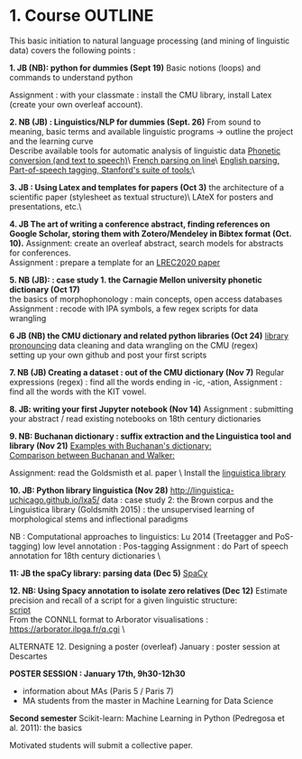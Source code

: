 # 1. Course OUTLINE

This basic initiation to natural language processing (and mining of linguistic data) covers the following points :

**1. JB (NB):  python for dummies (Sept 19)** 
Basic notions (loops) and commands to understand python 

Assignment : with your classmate : install the CMU library, install Latex (create your own overleaf account). 

**2. NB (JB) : Linguistics/NLP for dummies (Sept. 26)** 
From sound to meaning, basic terms and available linguistic programs
-> outline the project and the learning curve  
 Describe available tools for automatic analysis of linguistic data
  [Phonetic conversion (and text to speech)](https://tophonetics.com/)\\
  [French parsing on line](http://5.135.166.30/send2UDPIPE.html)\\
  [English parsing, Part-of-speech tagging, Stanford's suite of tools:](http://corenlp.run/)\\


**3. JB : Using Latex and templates for papers (Oct 3)**
the architecture of a scientific paper (stylesheet as textual structure)\\
LAteX for posters and presentations, etc.\\


**4. JB  The art of writing a conference abstract, finding references on Google Scholar, storing them with Zotero/Mendeley in Bibtex format (Oct. 10).**
Assignment: create an overleaf abstract, search models for abstracts for conferences. <br/>
Assignment : prepare a template for an [LREC2020 paper](https://lrec2020.lrec-conf.org/en/)<br/>

**5. NB (JB): : case study 1.  the Carnagie Mellon university phonetic dictionary (Oct 17)** <br/>
the basics of morphophonology : main concepts, open access databases <br/>
Assignment : recode with IPA symbols, a few regex scripts for data wrangling <br/> 


**6 JB (NB) the CMU dictionary and related python libraries (Oct 24)**
[library pronouncing](https://pronouncing.readthedocs.io/en/latest/tutorial.html)
data cleaning  and data wrangling on the CMU (regex) <br/>
setting up your own github and post your first scripts <br/>


**7. NB (JB) Creating a dataset : out of the CMU dictionary (Nov 7)** 
Regular expressions (regex) : find all the words ending in -ic, -ation, 
Assignment : find all the words with the KIT vowel. 


**8. JB:  writing your first Jupyter notebook (Nov 14)**
Assignment : submitting your abstract / read existing notebooks on 18th century dictionaries <br/>

**9. NB: Buchanan dictionary : suffix extraction and the Linguistica tool and library (Nov 21)**
[Examples with Buchanan's dictionary:](https://nbviewer.jupyter.org/urls/gitlab.huma-num.fr/mshs-poitiers/forellis/dicodiachro/raw/master/Buchanan_eng.ipynb?flush_cache=true) <br/>
[Comparison between Buchanan and Walker:](https://nbviewer.jupyter.org/urls/gitlab.huma-num.fr/mshs-poitiers/forellis/dicodiachro/raw/master/Buchanan-Walker_Exploration-Syneresis.ipynb?flush_cache=true) <br/>

Assignment: read the Goldsmisth et al. paper \\
Install the [linguistica library](https://pypi.org/project/linguistica/) <br/>

**10. JB:  Python library linguistica (Nov 28)**
http://linguistica-uchicago.github.io/lxa5/
data : case study 2: the Brown corpus and the Linguistica library (Goldsmith 2015) : the unsupervised learning of morphological stems and inflectional paradigms

NB : Computational approaches to linguistics: Lu 2014  (Treetagger and PoS-tagging) low level annotation : Pos-tagging 
Assignment : do Part of speech annotation for 18th century dictionaries \\

**11:  JB the spaCy library: parsing data (Dec 5)** 
[SpaCy](https://spacy.io/)

**12. NB: Using Spacy annotation to isolate zero relatives (Dec 12)** 
Estimate precision and recall of a script for a given linguistic structure: <br/> 
[script](https://github.com/kimgerdes/SUD/blob/master/tools/searchRelatives.py) \
From the CONNLL format to Arborator visualisations : https://arborator.ilpga.fr/q.cgi \


ALTERNATE 12. Designing a poster (overleaf)
January : poster session at Descartes


**POSTER SESSION : January 17th, 9h30-12h30**
- information about MAs (Paris 5 / Paris 7)
- MA students from the master in Machine Learning for Data Science 

**Second semester** 
Scikit-learn: Machine Learning in Python (Pedregosa et al. 2011): the basics

Motivated students will submit a collective paper.
